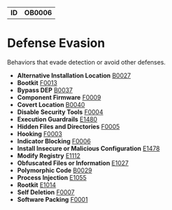 |||
|---|---|
|**ID**|**OB0006**|


# Defense Evasion #
Behaviors that evade detection or avoid other defenses.

* **Alternative Installation Location** [B0027](../defense-evasion/alter-install-location.md)
* **Bootkit** [F0013](../defense-evasion/boot-sector-mod.md)
* **Bypass DEP** [B0037](../defense-evasion/bypass-dep.md)
* **Component Firmware** [F0009](../persistence/component-firmware.md)
* **Covert Location** [B0040](../defense-evasion/covert-location.md)
* **Disable Security Tools** [F0004](../defense-evasion/disable-security-tools.md)
* **Execution Guardrails** [E1480](../anti-behavioral-analysis/execution-guardrails.md)
* **Hidden Files and Directories** [F0005](../defense-evasion/hidden-files.md)
* **Hooking** [F0003](../credential-access/hooking.md)
* **Indicator Blocking** [F0006](../defense-evasion/indicator-blocking.md)
* **Install Insecure or Malicious Configuration** [E1478](../defense-evasion/config-mod.md)
* **Modify Registry** [E1112](../defense-evasion/modify-reg.md)
* **Obfuscated Files or Information** [E1027](../defense-evasion/obfuscate-files.md)
* **Polymorphic Code** [B0029](../defense-evasion/polymorphic-code.md)
* **Process Injection** [E1055](../defense-evasion/process-inject.md)
* **Rootkit** [E1014](../defense-evasion/rootkit-behavior.md)
* **Self Deletion** [F0007](../defense-evasion/self-deletion.md)
* **Software Packing** [F0001](../anti-static-analysis/software-packing.md)
